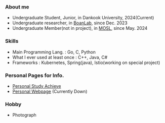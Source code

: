 ### About me
- Undergraduate Student, Junior, in Dankook University, 2024(Current)
- Undergraduate researcher, in [BoanLab](https://boanlab.com/), since Dec. 2023
- Undergraduate Member(not in project), in [MOSL](https://sites.google.com/site/dkumobileos/), since May. 2024
### Skills
- Main Programming Lang. : Go, C, Python
- What I ever used at least once : C++, Java, C#
- Frameworks : Kubernetes, Spring(java), Istio(working on special project)
### Personal Pages for Info.
- [Personal Study Achieve](https://hochacha.notion.site)
- [Personal Webpage](http://hochacha.com) (Currently Down)
### Hobby 
- Photograph
